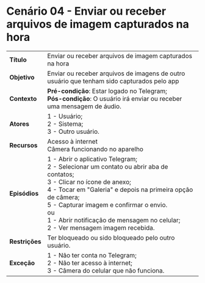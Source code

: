 # Cenário 04 - Enviar ou receber arquivos de imagem capturados na hora

|                |                                                                                                                                                                                                                                                                                                                                        |
| -------------- | :------------------------------------------------------------------------------------------------------------------------------------------------------------------------------------------------------------------------------------------------------------------------------------------------------------------------------------- |
| **Título**     | Enviar ou receber arquivos de imagem capturados na hora                                                                                                                                                                                                                                                                                |
| **Objetivo**   | Enviar ou receber arquivos de imagens de outro usuário que tenham sido capturados pelo app                                                                                                                                                                                                                                             |
| **Contexto**   | **Pré-condição**: Estar logado no Telegram;<br>**Pós-condição**: O usuário irá enviar ou receber uma mensagem de áudio.                                                                                                                                                                                                                |
| **Atores**     | 1 - Usuário;<br> 2 - Sistema; <br> 3 - Outro usuário.                                                                                                                                                                                                                                                                                  |
| **Recursos**   | Acesso à internet <br> Câmera funcionando no aparelho                                                                                                                                                                                                                                                                                  |
| **Episódios**  | 1 - Abrir o aplicativo Telegram;<br> 2 - Selecionar um contato ou abrir aba de contatos;<br>3 - Clicar no ícone de anexo;<br>4 - Tocar em "Galeria" e depois na primeira opção de câmera;<br> 5 - Capturar imagem e confirmar o envio.<br> ou <br> 1 - Abrir notificação de mensagem no celular;<br> 2 - Ver mensagem imagem recebida. |
| **Restrições** | Ter bloqueado ou sido bloqueado pelo outro usuário.                                                                                                                                                                                                                                                                                    |
| **Exceção**    | 1 - Não ter conta no Telegram;<br> 2 - Não ter acesso à internet; <br> 3 - Câmera do celular que não funciona.                                                                                                                                                                                                                         |
